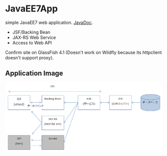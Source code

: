 # JavaEE7App
simple JavaEE7 web application. [JavaDoc](http://icoxfog417.github.io/JavaEE7App/).

* JSF/Backing Bean
* JAX-RS Web Service
* Access to Web API

Confirm site on GlassFish 4.1 (Doesn't work on Wildfly because its httpclient doesn't support proxy).  

## Application Image

![javaee7_application.PNG](./javaee7_application.PNG)

